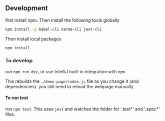 ## Development

first install npm. Then install the following tools globally
```sh
npm install -g babel-cli karma-cli jest-cli
```
Then install local packages
```bash
npm install
```
### To develop
run `npm run dev`, or use IntelliJ built-in integration with `npm`. 

This rebuilds the `./demo-page/index.js` file as you change it (and dependencies). you still need to reload the webpage manually.

#### To run test
run `npm test`. This uses `jest` and watches the folder for '.test*' and '.spec*' files. 

